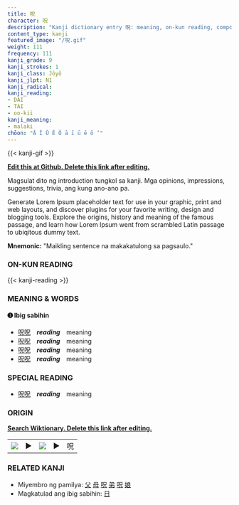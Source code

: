 ```yaml
---
title: 呪
character: 呪
description: "Kanji dictionary entry 呪: meaning, on-kun reading, compounds, origin, related kanji"
content_type: kanji
featured_image: "/呪.gif"
weight: 111
frequency: 111
kanji_grade: 9
kanji_strokes: 1
kanji_class: Jōyō
kanji_jlpt: N1
kanji_radical: 
kanji_reading: 
- DAI
- TAI
- oo-kii
kanji_meaning:
- malaki
chōon: "Ā Ī Ū Ē Ō ā ī ū ē ō ’"
---
```

[//]: # (Don't edit the line below. Kanji animated GIF code is automatically generated.)
{{< kanji-gif >}}

[//]: # (Edit below this line.)

**[Edit this at Github. Delete this link after editing.](https://github.com/tim0g/tim/tree/main/content/kanji/呪/index.md)**

Magsulat dito ng introduction tungkol sa kanji. Mga opinions, impressions, suggestions, trivia, ang kung ano-ano pa.

Generate Lorem Ipsum placeholder text for use in your graphic, print and web layouts, and discover plugins for your favorite writing, design and blogging tools. Explore the origins, history and meaning of the famous passage, and learn how Lorem Ipsum went from scrambled Latin passage to ubiqitous dummy text.
 
**Mnemonic:** "Maikling sentence na makakatulong sa pagsaulo."

### ON-KUN READING

[//]: # (Don't edit the line below. ON-KUN READING code is automatically generated.)
{{< kanji-reading >}}

### MEANING & WORDS

#### ➊ **Ibig sabihin**
  - [呪](../呪)[呪](../呪)　***reading***　meaning
  - [呪](../呪)[呪](../呪)　***reading***　meaning
  - [呪](../呪)[呪](../呪)　***reading***　meaning
  - [呪](../呪)[呪](../呪)　***reading***　meaning

### SPECIAL READING
  - [呪](../呪)[呪](../呪)　***reading***　meaning

### ORIGIN

**[Search Wiktionary. Delete this link after editing.](https://wiktionary.org/wiki/呪)**
<table class="kanji-table"><tr><td>
<img src="60px-呪-bronze.svg.png">
</td><td>▶</td><td>
<img src="60px-呪-oracle.svg.png">
</td><td>▶</td>
<td class="kanji-origin">呪</td>
</tr></table>

### RELATED KANJI
- Miyembro ng pamilya: [父](../父) [母](../母) [呪](../呪) [弟](../弟) [呪](../呪) [娘](../娘)
- Magkatulad ang ibig sabihin: [日](../日)
